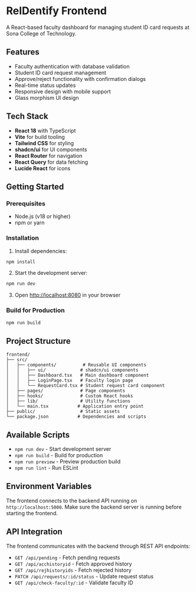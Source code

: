 # ReIDentify Frontend

A React-based faculty dashboard for managing student ID card requests at Sona College of Technology.

## Features

- Faculty authentication with database validation
- Student ID card request management
- Approve/reject functionality with confirmation dialogs
- Real-time status updates
- Responsive design with mobile support
- Glass morphism UI design

## Tech Stack

- **React 18** with TypeScript
- **Vite** for build tooling
- **Tailwind CSS** for styling
- **shadcn/ui** for UI components
- **React Router** for navigation
- **React Query** for data fetching
- **Lucide React** for icons

## Getting Started

### Prerequisites

- Node.js (v18 or higher)
- npm or yarn

### Installation

1. Install dependencies:
```bash
npm install
```

2. Start the development server:
```bash
npm run dev
```

3. Open [http://localhost:8080](http://localhost:8080) in your browser

### Build for Production

```bash
npm run build
```

## Project Structure

```
frontend/
├── src/
│   ├── components/          # Reusable UI components
│   │   ├── ui/             # shadcn/ui components
│   │   ├── Dashboard.tsx   # Main dashboard component
│   │   ├── LoginPage.tsx   # Faculty login page
│   │   └── RequestCard.tsx # Student request card component
│   ├── pages/              # Page components
│   ├── hooks/              # Custom React hooks
│   ├── lib/                # Utility functions
│   └── main.tsx           # Application entry point
├── public/                 # Static assets
└── package.json           # Dependencies and scripts
```

## Available Scripts

- `npm run dev` - Start development server
- `npm run build` - Build for production
- `npm run preview` - Preview production build
- `npm run lint` - Run ESLint

## Environment Variables

The frontend connects to the backend API running on `http://localhost:5000`. Make sure the backend server is running before starting the frontend.

## API Integration

The frontend communicates with the backend through REST API endpoints:

- `GET /api/pending` - Fetch pending requests
- `GET /api/acchistoryid` - Fetch approved history
- `GET /api/rejhistoryids` - Fetch rejected history
- `PATCH /api/requests/:id/status` - Update request status
- `GET /api/check-faculty/:id` - Validate faculty ID